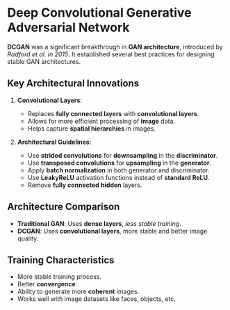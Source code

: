 # Deep Convolutional Generative Adversarial Network

**DCGAN** was a significant breakthrough in **GAN architecture**, introduced by *Radford et al. in 2015*. It established several best practices for designing stable GAN architectures.
## Key Architectural Innovations

1. **Convolutional Layers**:

    - Replaces **fully connected layers** with **convolutional layers**.
    - Allows for more efficient processing of **image** data.
    - Helps capture **spatial hierarchies** in images.

2. **Architectural Guidelines**:

    - Use **strided convolutions** for **downsampling** in the **discriminator**.
    - Use **transposed convolutions** for **upsampling** in the **generator**.
    - Apply **batch normalization** in both generator and discriminator.
    - Use **LeakyReLU** activation functions instead of **standard ReLU**.
    - Remove **fully connected** **hidden** layers.



## Architecture Comparison

 - **Traditional GAN**: Uses **dense layers**, *less stable training*.
 - **DCGAN**: Uses **convolutional layers**, more stable and better image quality.

## Training Characteristics

 - More stable training process.
 - Better **convergence**.
 - Ability to generate more **coherent** images.
 - Works well with image datasets like faces, objects, etc.
